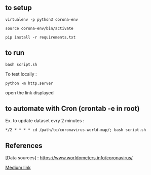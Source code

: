 ## to setup

`virtualenv -p python3 corona-env`

`source corona-env/bin/activate`

`pip install -r requirements.txt`

## to run

`bash script.sh`

To test locally :

`python -m http.server`

open the link displayed

## to automate with Cron (crontab -e in root)

Ex. to update dataset evry 2 minutes :

`*/2 * * * * cd /path/to/coronavirus-world-map/; bash script.sh`

## References

[Data sources] : https://www.worldometers.info/coronavirus/

[Medium link](https://medium.com/@amtam0/coronavirus-update-by-country-interactive-web-app-using-python-and-plotly-bac547386846?source=friends_link&sk=449aef56cfa9d71d681eb28371ce441d)
